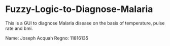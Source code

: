 # Fuzzy-Logic-to-Diagnose-Malaria
This is a GUI to diagnose Malaria disease on the basis of temperature, pulse rate and bmi.

Name: Joseph Acquah
Regno: 11816135
